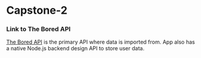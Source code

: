 # Capstone-2

### Link to The Bored API
[The Bored API](http://www.boredapi.com/) is the primary API where data is imported from. App also has a native Node.js backend design API to store user data.
